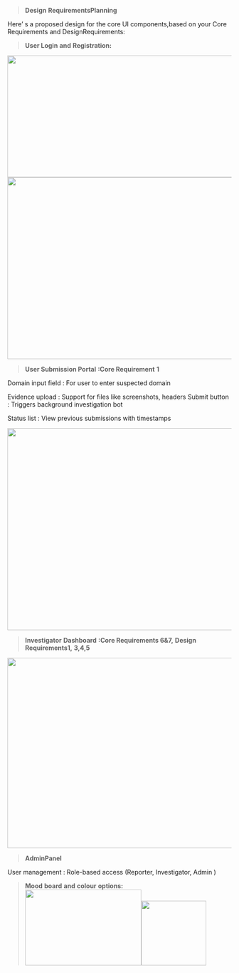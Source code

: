 > **Design** **RequirementsPlanning**

Here’ s a proposed design for the core UI components,based on your Core Requirements and DesignRequirements:

> **User Login** **and** **Registration:**

<img src="./images/Login.png"
style="width:5.70833in;height:2.84722in" /><img src="./images/Register.png" style="width:5.64583in;height:4.25in" />


> **User Submission Portal** **:Core Requirement** **1**

Domain input field :   For user to enter suspected domain 

Evidence upload : Support for files like screenshots, headers 
Submit button : Triggers background investigation bot 

Status list  : View previous submissions with timestamps 



<img src="./images/ReporterDash.png"
style="width:6.26805in;height:4.71181in" />

>**Investigator** **Dashboard** **:Core Requirements 6&7,**
**Design Requirements1,** **3,4,5**


<img src="./images/InvestigatorDash.png"
style="width:5.93056in;height:4.45139in" />


>**AdminPanel**

User management : Role-based access (Reporter, Investigator, Admin )


>**Mood** **board** **and** **colour** **options:**
<img src="./images/ColourScheme.png"
style="width:2.71917in;height:1.775in" /><img src="./images/BRAD_robot.png"
style="width:1.51944in;height:1.51944in" />
